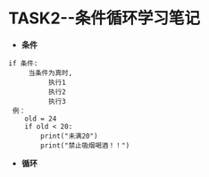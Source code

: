 # TASK2--条件循环学习笔记  
- **条件**
```
if 条件:  
     当条件为真时,  
          执行1  
          执行2  
          执行3   
 例：  
    old = 24  
    if old < 20:  
        print("未满20")  
        print("禁止吸烟喝酒！！")  
```
- **循环**
 
